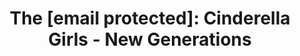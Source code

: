 --- 
title: "The [email protected]: Cinderella Girls - New Generations"
publishdate: "2019-3-2T16:48:46+02:00"
src: "https://365manga.net/manga/the-email-160-protected-cinderella-girls-new-generations"
image: "https://data.365manga.net/images/thumbnails/30388-the-email-160-protected-cinderella-girls-new-generations.jpg"
description: " The [email protected]: Cinderella Girls - New Generations summary is updating. Come visit Mangakakalot.com sometime to read the latest chapter of The [email protected]: Cinderella Girls - New Generations. If you have any question about this manga, Please don't hesitate to contact us or translate team. Hope you enjoy it."
---